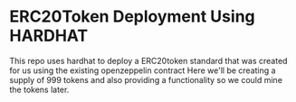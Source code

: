 # ERC20Token Deployment Using HARDHAT

This repo uses hardhat to deploy a ERC20token standard that was created for us using the existing openzeppelin contract 
Here we'll be creating a supply of 999 tokens and also providing a functionality so we could mine the tokens later.

